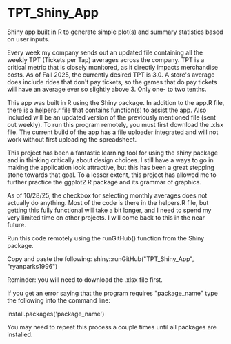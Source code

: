 # TPT_Shiny_App

Shiny app built in R to generate simple plot(s) and summary statistics based on user inputs.

Every week my company sends out an updated file containing all the weekly TPT (Tickets per Tap) averages across the company. TPT is a critical metric that is closely monitored, as it directly impacts merchandise costs. As of Fall 2025, the currently desired TPT is 3.0. A store's average does include rides that don't pay tickets, so the games that do pay tickets will have an average ever so slightly above 3. Only one- to two tenths.

This app was built in R using the Shiny package. In addition to the app.R file, there is a helpers.r file that contains function(s) to assist the app. Also included will be an updated version of the previously mentioned file (sent out weekly). To run this program remotely, you must first download the .xlsx file. The current build of the app has a file uploader integrated and will not work without first uploading the spreadsheet.

This project has been a fantastic learning tool for using the shiny package and in thinking critically about design choices. I still have a ways to go in making the application look attractive, but this has been a great stepping stone towards that goal. To a lesser extent, this project has allowed me to further practice the ggplot2 R package and its grammar of graphics.

As of 10/28/25, the checkbox for selecting monthly averages does not actually do anything. Most of the code is there in the helpers.R file, but getting this fully functional will take a bit longer, and I need to spend my very limited time on other projects. I will come back to this in the near future.

Run this code remotely using the runGitHub() function from the Shiny package.

Copy and paste the following: shiny::runGitHub("TPT_Shiny_App", "ryanparks1996")

Reminder: you will need to download the .xlsx file first.

If you get an error saying that the program requires "package_name" type the following into the command line:

install.packages('package_name')

You may need to repeat this process a couple times until all packages are installed. 
